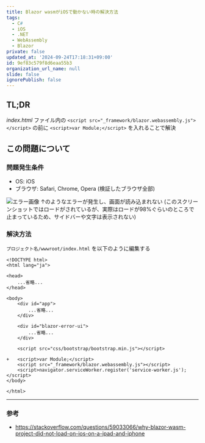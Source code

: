 ```yaml
---
title: Blazor wasmがiOSで動かない時の解決方法
tags:
  - C#
  - iOS
  - .NET
  - WebAssembly
  - Blazor
private: false
updated_at: '2024-09-24T17:18:31+09:00'
id: 9ef83c579f8d6eaa55b3
organization_url_name: null
slide: false
ignorePublish: false
---
```

## TL;DR
*index.html* ファイル内の `<script src="_framework/blazor.webassembly.js"></script>` の前に `<script>var Module;</script>` を入れることで解決

## この問題について
### 問題発生条件
- OS: iOS
- ブラウザ: Safari, Chrome, Opera (検証したブラウザ全部)

![エラー画像](https://qiita-image-store.s3.ap-northeast-1.amazonaws.com/0/2769460/07447608-10d4-c987-643a-9b0d4a4a32f5.png)
↑のようなエラーが発生し、画面が読み込まれない
(このスクリーンショットではロードがされているが、実際はロードが98%ぐらいのところで止まっているため、サイドバーや文字は表示されない)

### 解決方法
`プロジェクト名/wwwroot/index.html` を以下のように編集する
```diff_html
<!DOCTYPE html>
<html lang="ja">

<head>
    ...省略...
</head>

<body>
    <div id="app">
        ...省略...
    </div>

    <div id="blazor-error-ui">
        ...省略...
    </div>

	<script src="css/bootstrap/bootstrap.min.js"></script>

+	<script>var Module;</script>
    <script src="_framework/blazor.webassembly.js"></script>
    <script>navigator.serviceWorker.register('service-worker.js');</script>
</body>

</html>
```
---
### 参考
- https://stackoverflow.com/questions/59033066/why-blazor-wasm-project-did-not-load-on-ios-on-a-ipad-and-iphone
